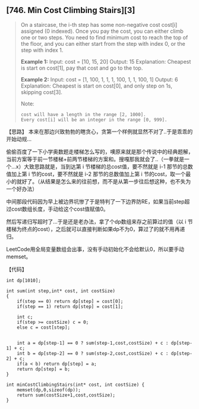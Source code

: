 ## [746. Min Cost Climbing Stairs][3]


>  On a staircase, the i-th step has some non-negative cost cost[i] assigned (0 indexed). Once you pay the cost, you can either climb one or two steps. You need to find minimum cost to reach the top of the floor, and you can either start from the step with index 0, or the step with index 1.
>
>  **Example 1:** 
>  Input: cost = [10, 15, 20] 
>  Output: 15 
>  Explanation: Cheapest is start on cost[1], pay that cost and go to the top.
>
>  **Example 2:** 
>  Input: cost = [1, 100, 1, 1, 1, 100, 1, 1, 100, 1] 
>  Output: 6 
>  Explanation: Cheapest is start on cost[0], and only step on 1s, skipping cost[3].
>
>  Note:
>
>     cost will have a length in the range [2, 1000].
>     Every cost[i] will be an integer in the range [0, 999].

【思路】
本来在那边兴致勃勃的瞎贪心，贪第一个样例就显然不对了..于是乖乖的开始动规...

偷偷百度了一下小学奥数题走楼梯怎么写的，噢原来就是那个传说中的经典题解，当前方案等于前一节楼梯+前两节楼梯的方案和。搜嘎那我就会了..（一拳就是一个...x）大致思路就是，当到达第 i 节楼梯的总cost值，要不然就是 i-1 那节的总数值加上第 i 节的cost，要不然就是 i-2 那节的总数值加上第 i 节的cost，取一个最小的就好了。（从结果是怎么来的往前想，而不是从第一步往后想这种，也不失为一个好办法）

中间那段代码因为早上被边界坑惨了于是特判了一下边界防RE，如果当前step超过cost数组长度，手动给这个cost值赋值0。

然后写递归写超时了...于是还是老办法，拿了个dp数组来存之前算过的值（以 i 节楼梯为终点的cost），之后就可以直接判断如果dp不为0，算过了的就不用再递归。

LeetCode用全局变量数组会出事，没有手动初始化不会给默认0，所以要手动memset。

【代码】
```
int dp[1010];

int sum(int step,int* cost, int costSize)
{
	if(step == 0) return dp[step] = cost[0];
	if(step == 1) return dp[step] = cost[1];
	
	int c;
	if(step >= costSize) c = 0;
	else c = cost[step];
	
	
	int a = dp[step-1] == 0 ? sum(step-1,cost,costSize) + c : dp[step-1] + c;
	int b = dp[step-2] == 0 ? sum(step-2,cost,costSize) + c : dp[step-2] + c;
	if(a < b) return dp[step] = a;
	return dp[step] = b;
}

int minCostClimbingStairs(int* cost, int costSize) {
	memset(dp,0,sizeof(dp));
	return sum(costSize+1,cost,costSize);
}
```